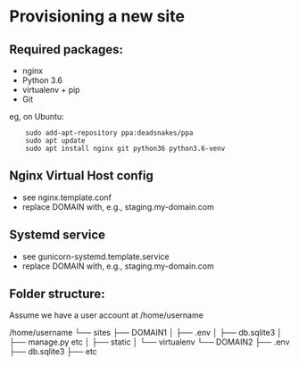 Provisioning a new site
=======================

## Required packages:

* nginx
* Python 3.6
* virtualenv + pip
* Git

eg, on Ubuntu:

```
    sudo add-apt-repository ppa:deadsnakes/ppa
    sudo apt update
    sudo apt install nginx git python36 python3.6-venv
```

## Nginx Virtual Host config

* see nginx.template.conf
* replace DOMAIN with, e.g., staging.my-domain.com

## Systemd service

* see gunicorn-systemd.template.service
* replace DOMAIN with, e.g., staging.my-domain.com

## Folder structure:

Assume we have a user account at /home/username

/home/username
└── sites
    ├── DOMAIN1
    │    ├── .env
    │    ├── db.sqlite3
    │    ├── manage.py etc
    │    ├── static
    │    └── virtualenv
    └── DOMAIN2
         ├── .env
         ├── db.sqlite3
         ├── etc
